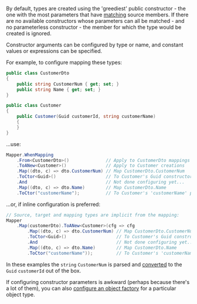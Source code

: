 By default, types are created using the 'greediest' public constructor - the one with the most parameters that have [matching](Member-Matching) source members. If there are no available constructors whose parameters can all be matched - and no parameterless constructor - the member for which the type would be created is ignored.

Constructor arguments can be configured by type or name, and constant values or expressions can be specified. 

For example, to configure mapping these types:

```C#
public class CustomerDto
{
    public string CustomerNum { get; set; }
    public string Name { get; set; }
}

public class Customer
{
    public Customer(Guid customerId, string customerName)
    {
    }
}
```

...use:

```C#
Mapper.WhenMapping
    .From<CustomerDto>()              // Apply to CustomerDto mappings
    .ToANew<Customer>()               // Apply to Customer creations
    .Map((dto, c) => dto.CustomerNum) // Map CustomerDto.CustomerNum
    .ToCtor<Guid>()                   // To Customer's Guid constructor param
    .And                              // Not done configuring yet...
    .Map((dto, c) => dto.Name)        // Map CustomerDto.Name
    .ToCtor("customerName");          // To Customer's 'customerName' param
```

...or, if inline configuration is preferred:

```C#
// Source, target and mapping types are implicit from the mapping:
Mapper
    .Map(customerDto).ToANew<Customer>(cfg => cfg
        .Map((dto, c) => dto.CustomerNum) // Map CustomerDto.CustomerNum
        .ToCtor<Guid>()                   // To Customer's Guid constructor param
        .And                              // Not done configuring yet...
        .Map((dto, c) => dto.Name)        // Map CustomerDto.Name
        .ToCtor("customerName"));         // To Customer's 'customerName' param
```

In these examples the `string` `CustomerNum` is parsed and [converted](Type-Conversion) to the `Guid` `customerId` out of the box.

If configuring constructor parameters is awkward (perhaps because there's a lot of them), you can also [configure an object factory](Configuring-Object-Creation) for a particular object type.